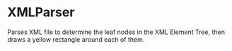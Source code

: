# XMLParser
Parses XML file to determine the leaf nodes in the XML Element Tree, then draws a yellow rectangle around each of them.
